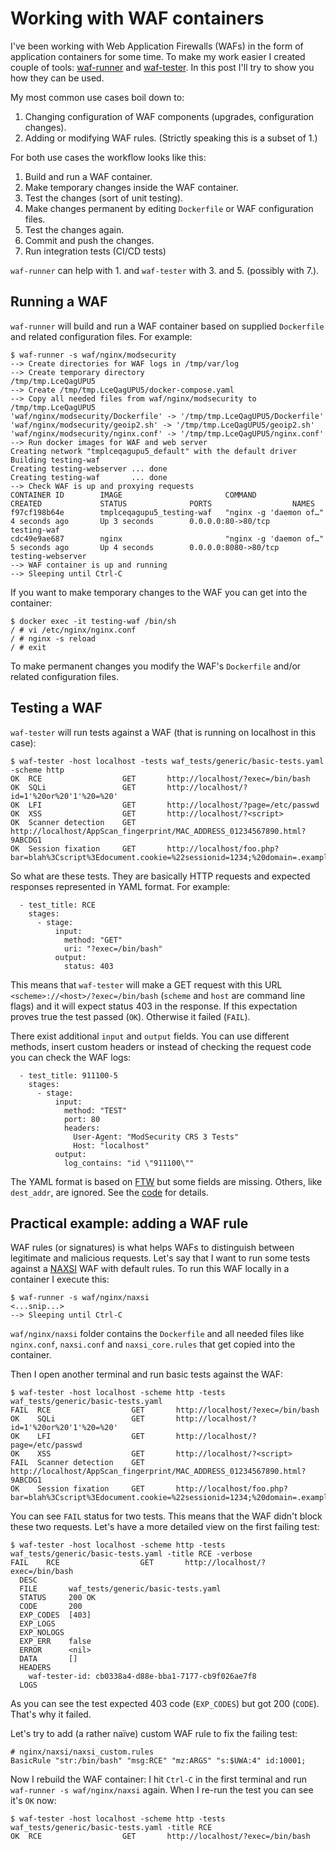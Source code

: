 # Working with WAF containers

I've been working with Web Application Firewalls (WAFs) in the form of application containers for some time. To make my work easier I created couple of tools: [waf-runner](https://github.com/jreisinger/waf-runner) and [waf-tester](https://github.com/jreisinger/waf-tester). In this post I'll try to show you how they can be used.

My most common use cases boil down to:

1. Changing configuration of WAF components (upgrades, configuration changes).
2. Adding or modifying WAF rules. (Strictly speaking this is a subset of 1.)

For both use cases the workflow looks like this:

1. Build and run a WAF container.
2. Make temporary changes inside the WAF container.
3. Test the changes (sort of unit testing).
4. Make changes permanent by editing `Dockerfile` or WAF configuration files.
5. Test the changes again.
6. Commit and push the changes.
7. Run integration tests (CI/CD tests)

`waf-runner` can help with 1. and `waf-tester` with 3. and 5. (possibly with 7.).

## Running a WAF

`waf-runner` will build and run a WAF container based on supplied `Dockerfile` and related configuration files. For example:

```
$ waf-runner -s waf/nginx/modsecurity
--> Create directories for WAF logs in /tmp/var/log
--> Create temporary directory
/tmp/tmp.LceQagUPU5
--> Create /tmp/tmp.LceQagUPU5/docker-compose.yaml
--> Copy all needed files from waf/nginx/modsecurity to /tmp/tmp.LceQagUPU5
'waf/nginx/modsecurity/Dockerfile' -> '/tmp/tmp.LceQagUPU5/Dockerfile'
'waf/nginx/modsecurity/geoip2.sh' -> '/tmp/tmp.LceQagUPU5/geoip2.sh'
'waf/nginx/modsecurity/nginx.conf' -> '/tmp/tmp.LceQagUPU5/nginx.conf'
--> Run docker images for WAF and web server
Creating network "tmplceqagupu5_default" with the default driver
Building testing-waf
Creating testing-webserver ... done
Creating testing-waf       ... done
--> Check WAF is up and proxying requests
CONTAINER ID        IMAGE                       COMMAND                  CREATED             STATUS              PORTS                  NAMES
f97cf198b64e        tmplceqagupu5_testing-waf   "nginx -g 'daemon of…"   4 seconds ago       Up 3 seconds        0.0.0.0:80->80/tcp     testing-waf
cdc49e9ae687        nginx                       "nginx -g 'daemon of…"   5 seconds ago       Up 4 seconds        0.0.0.0:8080->80/tcp   testing-webserver
--> WAF container is up and running
--> Sleeping until Ctrl-C
```

If you want to make temporary changes to the WAF you can get into the container:

```
$ docker exec -it testing-waf /bin/sh
/ # vi /etc/nginx/nginx.conf
/ # nginx -s reload
/ # exit
```

To make permanent changes you modify the WAF's `Dockerfile` and/or related configuration files.

## Testing a WAF

`waf-tester` will run tests against a WAF (that is running on localhost in this case):

```
$ waf-tester -host localhost -tests waf_tests/generic/basic-tests.yaml -scheme http
OK	RCE                  GET       http://localhost/?exec=/bin/bash
OK	SQLi                 GET       http://localhost/?id=1'%20or%20'1'%20=%20'
OK	LFI                  GET       http://localhost/?page=/etc/passwd
OK	XSS                  GET       http://localhost/?<script>
OK	Scanner detection    GET       http://localhost/AppScan_fingerprint/MAC_ADDRESS_01234567890.html?9ABCDG1
OK	Session fixation     GET       http://localhost/foo.php?bar=blah%3Cscript%3Edocument.cookie=%22sessionid=1234;%20domain=.example.dom%22;%3C/script%3E
```

So what are these tests. They are basically HTTP requests and expected responses represented in YAML format. For example:

```
  - test_title: RCE
    stages:
      - stage:
          input:
            method: "GET"
            uri: "?exec=/bin/bash"
          output:
            status: 403
```

This means that `waf-tester` will make a GET request with this URL `<scheme>://<host>/?exec=/bin/bash` (`scheme` and `host` are command line flags) and it will expect status 403 in the response. If this expectation proves true the test passed (`OK`). Otherwise it failed (`FAIL`).

There exist additional `input` and `output` fields. You can use different methods, insert custom headers or instead of checking the request code you can check the WAF logs:

```
  - test_title: 911100-5
    stages:
      - stage:
          input:
            method: "TEST"
            port: 80
            headers:
              User-Agent: "ModSecurity CRS 3 Tests"
              Host: "localhost"
          output:
            log_contains: "id \"911100\""
```

The YAML format is based on [FTW](https://github.com/CRS-support/ftw/blob/master/docs/YAMLFormat.md) but some fields are missing. Others, like `dest_addr`, are ignored. See the [code](https://github.com/jreisinger/waf-tester/blob/master/yaml/types.go) for details.

## Practical example: adding a WAF rule

WAF rules (or signatures) is what helps WAFs to distinguish between legitimate and malicious requests. Let's say that I want to run some tests against a [NAXSI](https://github.com/nbs-system/naxsi) WAF with default rules. To run this WAF locally in a container I execute this:

```
$ waf-runner -s waf/nginx/naxsi
<...snip...>
--> Sleeping until Ctrl-C
```

`waf/nginx/naxsi` folder contains the `Dockerfile` and all needed files like `nginx.conf`, `naxsi.conf` and `naxsi_core.rules` that get copied into the container.

Then I open another terminal and run basic tests against the WAF:

```
$ waf-tester -host localhost -scheme http -tests waf_tests/generic/basic-tests.yaml
FAIL  RCE                  GET       http://localhost/?exec=/bin/bash
OK	  SQLi                 GET       http://localhost/?id=1'%20or%20'1'%20=%20'
OK	  LFI                  GET       http://localhost/?page=/etc/passwd
OK	  XSS                  GET       http://localhost/?<script>
FAIL  Scanner detection    GET       http://localhost/AppScan_fingerprint/MAC_ADDRESS_01234567890.html?9ABCDG1
OK	  Session fixation     GET       http://localhost/foo.php?bar=blah%3Cscript%3Edocument.cookie=%22sessionid=1234;%20domain=.example.dom%22;%3C/script%3E
```

You can see `FAIL` status for two tests. This means that the WAF didn't block these two requests. Let's have a more detailed view on the first failing test:

```
$ waf-tester -host localhost -scheme http -tests waf_tests/generic/basic-tests.yaml -title RCE -verbose
FAIL	RCE                  GET       http://localhost/?exec=/bin/bash
  DESC       
  FILE       waf_tests/generic/basic-tests.yaml
  STATUS     200 OK
  CODE       200
  EXP_CODES  [403]
  EXP_LOGS   
  EXP_NOLOGS 
  EXP_ERR    false
  ERROR      <nil>
  DATA       []
  HEADERS    
    waf-tester-id: cb0338a4-d88e-bba1-7177-cb9f026ae7f8
  LOGS   
```

As you can see the test expected 403 code (`EXP_CODES`) but got 200 (`CODE`). That's why it failed.

Let's try to add (a rather naïve) custom WAF rule to fix the failing test:

```
# nginx/naxsi/naxsi_custom.rules
BasicRule "str:/bin/bash" "msg:RCE" "mz:ARGS" "s:$UWA:4" id:10001;
```

Now I rebuild the WAF container: I hit `Ctrl-C` in the first terminal and run `waf-runner -s waf/nginx/naxsi` again. When I re-run the test you can see it's `OK` now:

```
$ waf-tester -host localhost -scheme http -tests waf_tests/generic/basic-tests.yaml -title RCE
OK	RCE                  GET       http://localhost/?exec=/bin/bash
```

